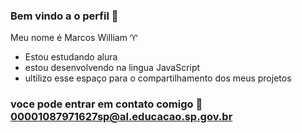 

### Bem vindo a o perfil 🏀


Meu nome é Marcos William ♈
- Estou estudando alura
- estou desenvolvendo na lingua JavaScript
- ultilizo esse espaço para o compartilhamento dos meus projetos

### voce pode entrar em contato comigo 📧 00001087971627sp@al.educacao.sp.gov.br
 
